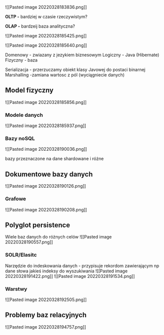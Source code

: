 ![[Pasted image 20220328183836.png]]

**OLTP -** bardziej w czasie rzeczywistym?

**OLAP -** bardzeij baza analityczna?

![[Pasted image 20220328185425.png]]

![[Pasted image 20220328185640.png]]


Domenowy - zwiazany z jezykiem biznesowym
Logiczny - Java (Hibernate)
Fizyczny - baza


Serializacja - przerzuczamy obiekt klasy Javowej do postaci binarnej
Marshalling -zamiana wartosc z pól (wyciągniecie danych)

## Model fizyczny
![[Pasted image 20220328185856.png]]

### Modele danych
![[Pasted image 20220328185937.png]]

### Bazy noSQL
![[Pasted image 20220328190036.png]]

bazy przeznaczone na dane shardowane i różne

## Dokumentowe bazy danych
![[Pasted image 20220328190126.png]]

### Grafowe
![[Pasted image 20220328190208.png]]

## Polyglot persistence
Wiele baz danych do różnych celów
![[Pasted image 20220328190557.png]]


### SOLR/Elasitc
Narzędzie do indeskowania danych - przypisuje rekordom zawierającym np dane słowa jakieś indeksy do wyszukiwania
![[Pasted image 20220328191422.png]]
![[Pasted image 20220328191534.png]]


### Warstwy
![[Pasted image 20220328192505.png]]

## Problemy baz relacyjnych

![[Pasted image 20220328194757.png]]